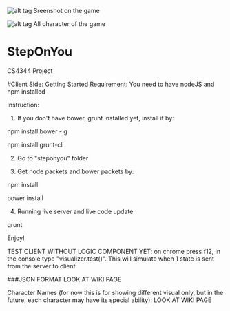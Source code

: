 ![alt tag](https://cloud.githubusercontent.com/assets/5309295/6015535/9d6f18b6-abb0-11e4-9559-3e9635fb947a.jpg)
Sreenshot on the game


![alt tag](https://cloud.githubusercontent.com/assets/5309295/6015763/e98cf828-abb3-11e4-9654-80fd2486ef30.jpg)
All character of the game


# StepOnYou
CS4344 Project

#Client Side:
Getting Started
Requirement: You need to have nodeJS and npm installed

Instruction:
1. If you don't have bower, grunt installed yet, install it by: 

npm install bower - g 

npm install grunt-cli

2. Go to "steponyou" folder

3. Get node packets and bower packets by:

npm install

bower install

  
4. Running live server and live code update

grunt

Enjoy!

TEST CLIENT WITHOUT LOGIC COMPONENT YET:
on chrome press f12, in the console type "visualizer.test()".
This will simulate when 1 state is sent from the server to client

###JSON FORMAT
LOOK AT WIKI PAGE

Character Names (for now this is for showing different visual only, but in the future, each character may have its special ability): 
LOOK AT WIKI PAGE
